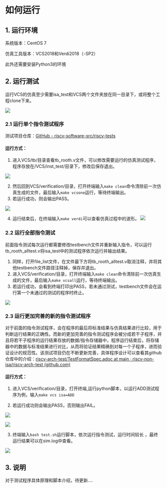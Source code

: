 # 如何运行

## 1. 运行环境

系统版本：CentOS 7

仿真工具版本：VCS2018和Verdi2018（-SP2）

此外还需要安装Python3的环境

## 2. 运行测试

运行VCS的仿真至少需要isa_test和VCS两个文件夹放在同一目录下，或将整个工程clone下来。

![](https://gitee.com/havocsite/rooth/raw/master/images/1677415752558.jpg)

### 2.1 运行单个指令测试程序

测试项目仓库：[GitHub - riscv-software-src/riscv-tests](https://github.com/riscv-software-src/riscv-tests)

#### 运行方式：

1. 进入VCS/tb/目录查看tb_rooth.v文件，可以修改需要运行的仿真测试程序，程序存放在/VCS/inst_test/目录下，修改后保存退出。

![](https://gitee.com/havocsite/rooth/raw/master/images/1677416694773.jpg)

2.  然后回到VCS/verification/目录，打开终端输入`make clean`命令清除前一次仿真生成的文件，最后输入`make vcsone`运行，等待终端输出。
3.  若运行成功，则会输出PASS。

![](https://gitee.com/havocsite/rooth/raw/master/images/1677417129440.jpg)

4. 运行结束后，在终端输入`make verdi`可以查看仿真过程中的波形。
![](https://gitee.com/havocsite/rooth/raw/master/images/IC_EDA-2023-02-26-21-17-49.png)
### 2.2 运行全部指令测试

前面指令测试每次运行都需要修改testbench文件并重新输入指令，可以运行tb_rooth_alltest.v将isa_test中的测试程序依次运行并输出结果。

1. 同样，打开file_list文件，在文件最下方将tb_rooth_alltest.v取消注释，并将其他testbench文件路径注释掉，保存并退出。
2. 进入VCS/verification/目录，打开终端输入`make clean`命令清除前一次仿真生成的文件，最后输入`make vcsall`运行，等待终端输出。
3. 若运行成功，会看到终端打印出PASS，若未通过测试，testbench文件会在运行第一个未通过的测试的程序时终止。

![](https://gitee.com/havocsite/rooth/raw/master/images/1677417965825.jpg)

### 2.3 运行更加完善的新的指令测试程序

对于前面的指令测试程序，会在程序的最后将标准结果与仿真结果进行比较，用于判断运行结果的正确性。而新的更加完善的指令测试程序会被分成若干子程序，并且将若干子程序的运行结果存放的数据/指令存储器中，程序运行结束后，将存储器中的数据与标准结果进行对比，从而将验证结果精确到对每一个子程序，进而验证设计的规范性。该测试项目仍在不断更新完善，具体程序设计可以查看其github仓库中的介绍：[riscv-arch-test/TestFormatSpec.adoc at main · riscv-non-isa/riscv-arch-test (github.com)](https://github.com/riscv-non-isa/riscv-arch-test/blob/main/spec/TestFormatSpec.adoc)

#### 运行方式：

1. 进入VCS/verification/目录，打开终端,运行python脚本，以运行ADD测试程序为例，输入`make vcs isa=ADD`

2. 若运行成功则会输出PASS，否则输出FAIL。

![](https://gitee.com/havocsite/rooth/raw/master/images/1677419494275.jpg)

![](https://gitee.com/havocsite/rooth/raw/master/images/1677419734696.jpg)

3. 终端输入`bash test.sh`运行脚本，依次运行指令测试，运行时间较长 ，最终运行结果可以在sim.log中查看。

![](https://gitee.com/havocsite/rooth/raw/master/images/imags_20230508_221402.png)
## 3. 说明

对于测试程序具体原理和脚本介绍，待更新....
